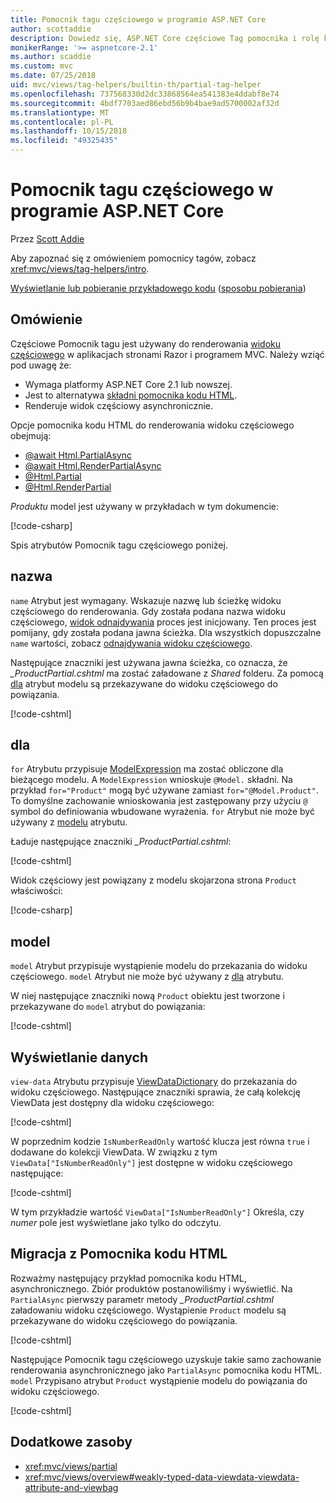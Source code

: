 ```yaml
---
title: Pomocnik tagu częściowego w programie ASP.NET Core
author: scottaddie
description: Dowiedz się, ASP.NET Core częściowe Tag pomocnika i rolę każdego z jego atrybuty odtwarzania w renderowania widoku częściowego.
monikerRange: '>= aspnetcore-2.1'
ms.author: scaddie
ms.custom: mvc
ms.date: 07/25/2018
uid: mvc/views/tag-helpers/builtin-th/partial-tag-helper
ms.openlocfilehash: 737568330d2dc33868564ea541383e4ddabf8e74
ms.sourcegitcommit: 4bdf7703aed86ebd56b9b4bae9ad5700002af32d
ms.translationtype: MT
ms.contentlocale: pl-PL
ms.lasthandoff: 10/15/2018
ms.locfileid: "49325435"
---
```

# <a name="partial-tag-helper-in-aspnet-core"></a>Pomocnik tagu częściowego w programie ASP.NET Core

Przez [Scott Addie](https://github.com/scottaddie)

Aby zapoznać się z omówieniem pomocnicy tagów, zobacz <xref:mvc/views/tag-helpers/intro>.

[Wyświetlanie lub pobieranie przykładowego kodu](https://github.com/aspnet/Docs/tree/master/aspnetcore/mvc/views/tag-helpers/built-in/samples) ([sposobu pobierania](xref:tutorials/index#how-to-download-a-sample))

## <a name="overview"></a>Omówienie

Częściowe Pomocnik tagu jest używany do renderowania [widoku częściowego](xref:mvc/views/partial) w aplikacjach stronami Razor i programem MVC. Należy wziąć pod uwagę że:

* Wymaga platformy ASP.NET Core 2.1 lub nowszej.
* Jest to alternatywa [składni pomocnika kodu HTML](xref:mvc/views/partial#reference-a-partial-view).
* Renderuje widok częściowy asynchronicznie.

Opcje pomocnika kodu HTML do renderowania widoku częściowego obejmują:

* [@await Html.PartialAsync](/dotnet/api/microsoft.aspnetcore.mvc.rendering.htmlhelperpartialextensions.partialasync)
* [@await Html.RenderPartialAsync](/dotnet/api/microsoft.aspnetcore.mvc.rendering.htmlhelperpartialextensions.renderpartialasync)
* [@Html.Partial](/dotnet/api/microsoft.aspnetcore.mvc.rendering.htmlhelperpartialextensions.partial)
* [@Html.RenderPartial](/dotnet/api/microsoft.aspnetcore.mvc.rendering.htmlhelperpartialextensions.renderpartial)

*Produktu* model jest używany w przykładach w tym dokumencie:

[!code-csharp[](samples/TagHelpersBuiltIn/Models/Product.cs)]

Spis atrybutów Pomocnik tagu częściowego poniżej.

## <a name="name"></a>nazwa

`name` Atrybut jest wymagany. Wskazuje nazwę lub ścieżkę widoku częściowego do renderowania. Gdy została podana nazwa widoku częściowego, [widok odnajdywania](xref:mvc/views/overview#view-discovery) proces jest inicjowany. Ten proces jest pomijany, gdy została podana jawna ścieżka. Dla wszystkich dopuszczalne `name` wartości, zobacz [odnajdywania widoku częściowego](xref:mvc/views/partial#partial-view-discovery).

Następujące znaczniki jest używana jawna ścieżka, co oznacza, że *_ProductPartial.cshtml* ma zostać załadowane z *Shared* folderu. Za pomocą [dla](#for) atrybut modelu są przekazywane do widoku częściowego do powiązania.

[!code-cshtml[](samples/TagHelpersBuiltIn/Pages/Product.cshtml?name=snippet_Name)]

## <a name="for"></a>dla

`for` Atrybutu przypisuje [ModelExpression](/dotnet/api/microsoft.aspnetcore.mvc.viewfeatures.modelexpression) ma zostać obliczone dla bieżącego modelu. A `ModelExpression` wnioskuje `@Model.` składni. Na przykład `for="Product"` mogą być używane zamiast `for="@Model.Product"`. To domyślne zachowanie wnioskowania jest zastępowany przy użyciu `@` symbol do definiowania wbudowane wyrażenia. `for` Atrybut nie może być używany z [modelu](#model) atrybutu.

Ładuje następujące znaczniki *_ProductPartial.cshtml*:

[!code-cshtml[](samples/TagHelpersBuiltIn/Pages/Product.cshtml?name=snippet_For)]

Widok częściowy jest powiązany z modelu skojarzona strona `Product` właściwości:

[!code-csharp[](samples/TagHelpersBuiltIn/Pages/Product.cshtml.cs?highlight=8)]

## <a name="model"></a>model

`model` Atrybut przypisuje wystąpienie modelu do przekazania do widoku częściowego. `model` Atrybut nie może być używany z [dla](#for) atrybutu.

W niej następujące znaczniki nową `Product` obiektu jest tworzone i przekazywane do `model` atrybut do powiązania:

[!code-cshtml[](samples/TagHelpersBuiltIn/Pages/Product.cshtml?name=snippet_Model)]

## <a name="view-data"></a>Wyświetlanie danych

`view-data` Atrybutu przypisuje [ViewDataDictionary](/dotnet/api/microsoft.aspnetcore.mvc.viewfeatures.viewdatadictionary) do przekazania do widoku częściowego. Następujące znaczniki sprawia, że całą kolekcję ViewData jest dostępny dla widoku częściowego:

[!code-cshtml[](samples/TagHelpersBuiltIn/Pages/Product.cshtml?name=snippet_ViewData&highlight=5-)]

W poprzednim kodzie `IsNumberReadOnly` wartość klucza jest równa `true` i dodawane do kolekcji ViewData. W związku z tym `ViewData["IsNumberReadOnly"]` jest dostępne w widoku częściowego następujące:

[!code-cshtml[](samples/TagHelpersBuiltIn/Pages/Shared/_ProductViewDataPartial.cshtml?highlight=5)]

W tym przykładzie wartość `ViewData["IsNumberReadOnly"]` Określa, czy *numer* pole jest wyświetlane jako tylko do odczytu.

## <a name="migrate-from-an-html-helper"></a>Migracja z Pomocnika kodu HTML

Rozważmy następujący przykład pomocnika kodu HTML, asynchronicznego. Zbiór produktów postanowiliśmy i wyświetlić. Na `PartialAsync` pierwszy parametr metody *_ProductPartial.cshtml* załadowaniu widoku częściowego. Wystąpienie `Product` modelu są przekazywane do widoku częściowego do powiązania.

[!code-cshtml[](samples/TagHelpersBuiltIn/Pages/Products.cshtml?name=snippet_HtmlHelper&highlight=3)]

Następujące Pomocnik tagu częściowego uzyskuje takie samo zachowanie renderowania asynchronicznego jako `PartialAsync` pomocnika kodu HTML. `model` Przypisano atrybut `Product` wystąpienie modelu do powiązania do widoku częściowego.

[!code-cshtml[](samples/TagHelpersBuiltIn/Pages/Products.cshtml?name=snippet_TagHelper&highlight=3)]

## <a name="additional-resources"></a>Dodatkowe zasoby

* <xref:mvc/views/partial>
* <xref:mvc/views/overview#weakly-typed-data-viewdata-viewdata-attribute-and-viewbag>
